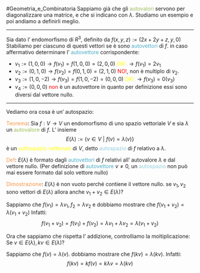 #Geometria_e_Combinatoria 
Sappiamo già che gli <font color="#9bbb59">autovalori</font> servono per diagonalizzare una matrice, e che si indicano con $\lambda$.
Studiamo un esempio e poi andiamo a definirli meglio.

---

Sia dato l’ endomorfismo di $R^3$, definito da $f(x,y,z):=(2x+2y+z,y,0)$
Stabiliamo per ciascuno di questi vettori se è sono <font color="#4bacc6">autovettori</font> di $f$.
in caso affermativo determinare l’ <font color="#4bacc6">autovettore</font> corrispondente:

- $v_{1}:=(1,0,0)\to f(v_{1})=f(1,0,0)=(2,0,0)$ <font color="#ffff00">OK!</font> $\to f(v_{1})=2v_{1}$
- $v_{2}:=(0,1,0)\to f(v_{2})=f(0,1,0)=(2,1,0)$ <font color="#ff0000">NO!</font>, non è multiplo di $v_{2}$.
- $v_{3}:=(1,0,-2)\to f(v_{3})=f(1,0,-2)=(0,0,0)$ <font color="#ffff00">OK!</font> $\to f(v_{3})=0(v_{3})$
- $v_{4}:=(0,0,0)$ <font color="#ff0000">non</font> è un autovettore in quanto per definizione essi sono diversi dal vettore nullo.

---

Vediamo ora cosa è un’ autospazio:

<font color="#f79646">Teorema</font>: Sia $f:V\to V$ un endomorfismo di uno spazio vettoriale $V$ e sia $\lambda$ un <font color="#9bbb59">autovalore</font> di $f$. L’ insieme $$E(\lambda):=\{v\in V\ |\ f(v)=\lambda(v) \}$$
è un <font color="#ffff00">sottospazio vettoriale</font> di $V$, detto <font color="#92cddc">autospazio</font> di $f$ relativo a $\lambda$. 

<font color="#f79646">Def</font>: $E(\lambda)$ è formato dagli <font color="#4bacc6">autovettori</font> di $f$ relativi all’ autovalore $\lambda$ e dal vettore nullo.
(Per definizione di <font color="#4bacc6">autovettore</font> $v\neq 0$, un <font color="#92cddc">autospazio</font> non può mai essere formato dal solo vettore nullo)

<font color="#f79646">Dimostrazione</font>: $E(\lambda)$ è non vuoto perché contiene il vettore nullo.
se $v_{1},v_{2}$ sono vettori di $E(\lambda)$ allora anche $v_{1}+v_{2}\in E(\lambda)$? 

Sappiamo che $f(v_{1})=\lambda v_{1},f_{2}=\lambda v_{2}$ e dobbiamo mostrare che $f(v_{1}+v_{2})=\lambda(v_{1}+v_{2})$
Infatti: $$f(v_{1}+v_{2})=f(v_{1})+f(v_{2})=\lambda v_{1}+\lambda v_{2}=\lambda(v_{1}+v_{2})$$

Ora che sappiamo che rispetta l’ addizione, controlliamo la moltiplicazione:
Se $v\in E(\lambda),kv\in E(\lambda)$?

Sappiamo che $f(v)=\lambda(v)$. dobbiamo mostrare che $f(kv)=\lambda(kv)$.
Infatti: $$f(kv)=kf(v)=k\lambda v=\lambda(kv)$$


